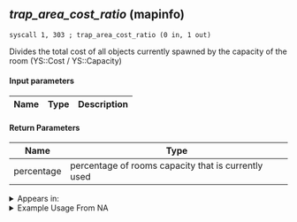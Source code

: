 ## *trap_area_cost_ratio* (mapinfo)

`syscall 1, 303 ; trap_area_cost_ratio (0 in, 1 out)`

Divides the total cost of all objects currently spawned by the capacity of the room (YS::Cost / YS::Capacity)

#### Input parameters
| Name | Type | Description
|------|------|------------


#### Return Parameters
| Name | Type
|------|-----
| percentage   | percentage of rooms capacity that is currently used   


<details>
	<summary>Appears in:</summary>

</details>

<details>
	<summary>Example Usage From NA</summary>

</details>

